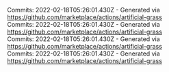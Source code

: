 Commits: 2022-02-18T05:26:01.430Z - Generated via https://github.com/marketplace/actions/artificial-grass
<br>
Commits: 2022-02-18T05:26:01.430Z - Generated via https://github.com/marketplace/actions/artificial-grass
<br>
Commits: 2022-02-18T05:26:01.430Z - Generated via https://github.com/marketplace/actions/artificial-grass
<br>
Commits: 2022-02-18T05:26:01.430Z - Generated via https://github.com/marketplace/actions/artificial-grass
<br>
